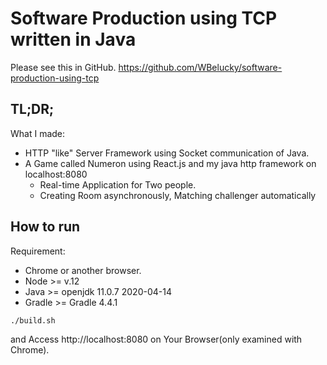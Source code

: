 # Software Production using TCP written in Java

Please see this in GitHub. https://github.com/WBelucky/software-production-using-tcp

## TL;DR;
What I made:
* HTTP "like" Server Framework using Socket communication of Java.
* A Game called Numeron using React.js and my java http framework on localhost:8080
  * Real-time Application for Two people.
  * Creating Room asynchronously, Matching challenger automatically


## How to run
Requirement:
* Chrome or another browser.
* Node >= v.12
* Java >= openjdk 11.0.7 2020-04-14
* Gradle >= Gradle 4.4.1

```bash
./build.sh
```
and Access http://localhost:8080 on Your Browser(only examined with Chrome).

